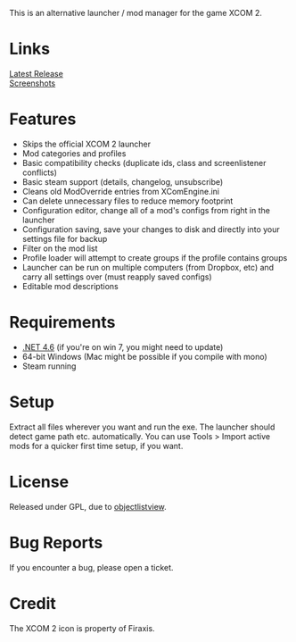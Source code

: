 This is an alternative launcher / mod manager for the game XCOM 2.

# Links
[Latest Release](https://github.com/X2CommunityCore/xcom2-launcher/releases/latest)  
[Screenshots](http://imgur.com/a/8EoW9)

# Features
* Skips the official XCOM 2 launcher
* Mod categories and profiles
* Basic compatibility checks (duplicate ids, class and screenlistener conflicts)
* Basic steam support (details, changelog, unsubscribe)
* Cleans old ModOverride entries from XComEngine.ini
* Can delete unnecessary files to reduce memory footprint
* Configuration editor, change all of a mod's configs from right in the launcher
* Configuration saving, save your changes to disk and directly into your settings file for backup
* Filter on the mod list
* Profile loader will attempt to create groups if the profile contains groups
* Launcher can be run on multiple computers (from Dropbox, etc) and carry all settings over (must reapply saved configs)
* Editable mod descriptions

# Requirements
* [.NET 4.6](https://www.microsoft.com/de-de/download/details.aspx?id=49981) (if you're on win 7, you might need to update)
* 64-bit Windows (Mac might be possible if you compile with mono)
* Steam running

# Setup
Extract all files wherever you want and run the exe. The launcher should detect game path etc. automatically.
You can use Tools > Import active mods for a quicker first time setup, if you want.

# License
Released under GPL, due to [objectlistview](http://objectlistview.sourceforge.net/cs/index.html).

# Bug Reports
If you encounter a bug, please open a ticket.

# Credit
The XCOM 2 icon is property of Firaxis.